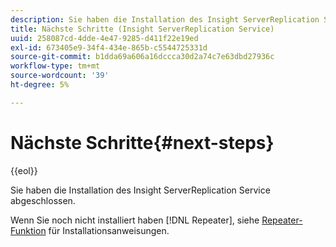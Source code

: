 ```yaml
---
description: Sie haben die Installation des Insight ServerReplication Service abgeschlossen.
title: Nächste Schritte (Insight ServerReplication Service)
uuid: 258087cd-4dde-4e47-9285-d411f22e19ed
exl-id: 673405e9-34f4-434e-865b-c5544725331d
source-git-commit: b1dda69a606a16dccca30d2a74c7e63dbd27936c
workflow-type: tm+mt
source-wordcount: '39'
ht-degree: 5%

---
```


# Nächste Schritte{#next-steps}

{{eol}}

Sie haben die Installation des Insight ServerReplication Service abgeschlossen.

Wenn Sie noch nicht installiert haben [!DNL Repeater], siehe [Repeater-Funktion](../../../home/c-inst-svr/c-rptr-fntly/c-rptr-fntly.md#concept-78613328ece345b2937cd6e43d7f31f2) für Installationsanweisungen.
